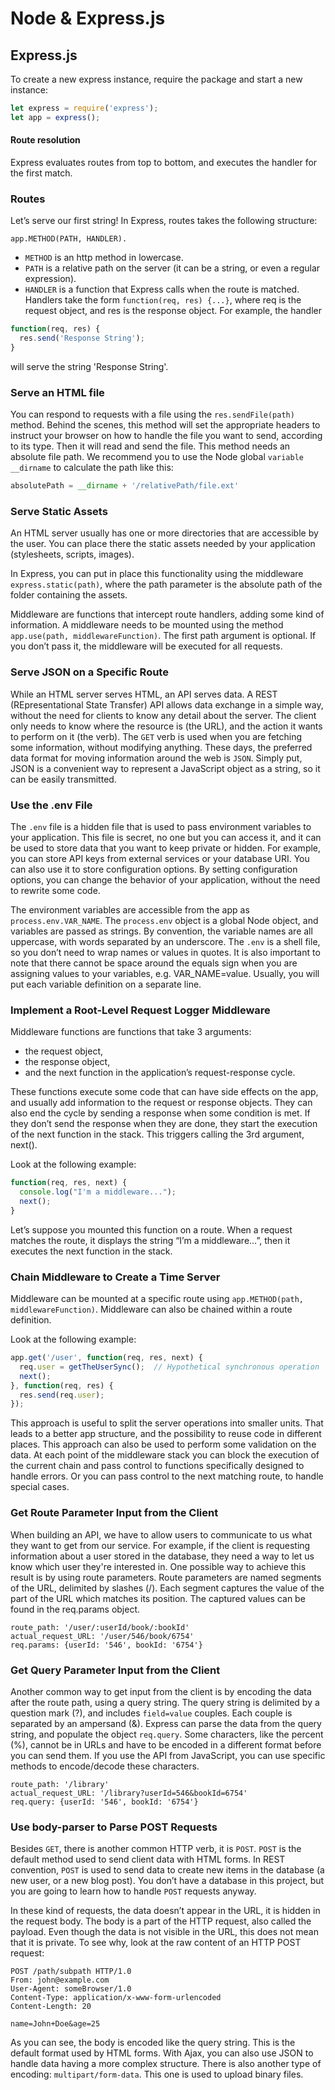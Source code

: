 # Node & Express.js

## Express.js
To create a new express instance, require the package and start a new instance:
```js
let express = require('express');
let app = express();
```

#### Route resolution
Express evaluates routes from top to bottom, and executes the handler for the first match.


### Routes
Let’s serve our first string! In Express, routes takes the following structure:
```
app.METHOD(PATH, HANDLER).
```
- `METHOD` is an http method in lowercase.
- `PATH` is a relative path on the server (it can be a string, or even a regular expression).
- `HANDLER` is a function that Express calls when the route is matched. Handlers take the form `function(req, res) {...}`, where req is the request object, and res is the response object. For example, the handler

```js
function(req, res) {
  res.send('Response String');
}
```

will serve the string 'Response String'.


### Serve an HTML file
You can respond to requests with a file using the `res.sendFile(path)` method.
Behind the scenes, this method will set the appropriate headers to instruct your browser on how to handle the file you want to send, according to its type.
Then it will read and send the file.
This method needs an absolute file path.
We recommend you to use the Node global `variable __dirname` to calculate the path like this:

```js
absolutePath = __dirname + '/relativePath/file.ext'
```

### Serve Static Assets
An HTML server usually has one or more directories that are accessible by the user.
You can place there the static assets needed by your application (stylesheets, scripts, images).

In Express, you can put in place this functionality using the middleware `express.static(path)`, where the path parameter is the absolute path of the folder containing the assets.

Middleware are functions that intercept route handlers, adding some kind of information.
A middleware needs to be mounted using the method `app.use(path, middlewareFunction)`.
The first path argument is optional. If you don’t pass it, the middleware will be executed for all requests.

### Serve JSON on a Specific Route
While an HTML server serves HTML, an API serves data.
A REST (REpresentational State Transfer) API allows data exchange in a simple way, without the need for clients to know any detail about the server.
The client only needs to know where the resource is (the URL), and the action it wants to perform on it (the verb).
The `GET` verb is used when you are fetching some information, without modifying anything.
These days, the preferred data format for moving information around the web is `JSON`.
Simply put, JSON is a convenient way to represent a JavaScript object as a string, so it can be easily transmitted.

### Use the .env File
The `.env` file is a hidden file that is used to pass environment variables to your application.
This file is secret, no one but you can access it, and it can be used to store data that you want to keep private or hidden.
For example, you can store API keys from external services or your database URI.
You can also use it to store configuration options.
By setting configuration options, you can change the behavior of your application, without the need to rewrite some code.

The environment variables are accessible from the app as `process.env.VAR_NAME`.
The `process.env` object is a global Node object, and variables are passed as strings.
By convention, the variable names are all uppercase, with words separated by an underscore.
The `.env` is a shell file, so you don’t need to wrap names or values in quotes.
It is also important to note that there cannot be space around the equals sign when you are assigning values to your variables, e.g. VAR_NAME=value.
Usually, you will put each variable definition on a separate line.

### Implement a Root-Level Request Logger Middleware
Middleware functions are functions that take 3 arguments:
- the request object,
- the response object,
- and the next function in the application’s request-response cycle.

These functions execute some code that can have side effects on the app, and usually add information to the request or response objects. They can also end the cycle by sending a response when some condition is met.
If they don’t send the response when they are done, they start the execution of the next function in the stack.
This triggers calling the 3rd argument, next().

Look at the following example:

```js
function(req, res, next) {
  console.log("I'm a middleware...");
  next();
}
```

Let’s suppose you mounted this function on a route.
When a request matches the route, it displays the string “I’m a middleware…”, then it executes the next function in the stack.

### Chain Middleware to Create a Time Server
Middleware can be mounted at a specific route using `app.METHOD(path, middlewareFunction)`.
Middleware can also be chained within a route definition.

Look at the following example:

```js
app.get('/user', function(req, res, next) {
  req.user = getTheUserSync();  // Hypothetical synchronous operation
  next();
}, function(req, res) {
  res.send(req.user);
});

```

This approach is useful to split the server operations into smaller units.
That leads to a better app structure, and the possibility to reuse code in different places.
This approach can also be used to perform some validation on the data.
At each point of the middleware stack you can block the execution of the current chain and pass control to functions specifically designed to handle errors.
Or you can pass control to the next matching route, to handle special cases.

### Get Route Parameter Input from the Client
When building an API, we have to allow users to communicate to us what they want to get from our service.
For example, if the client is requesting information about a user stored in the database, they need a way to let us know which user they're interested in.
One possible way to achieve this result is by using route parameters.
Route parameters are named segments of the URL, delimited by slashes (/).
Each segment captures the value of the part of the URL which matches its position.
The captured values can be found in the req.params object.

```
route_path: '/user/:userId/book/:bookId'
actual_request_URL: '/user/546/book/6754'
req.params: {userId: '546', bookId: '6754'}
```

### Get Query Parameter Input from the Client
Another common way to get input from the client is by encoding the data after the route path, using a query string.
The query string is delimited by a question mark (?), and includes `field=value` couples.
Each couple is separated by an ampersand (&).
Express can parse the data from the query string, and populate the object `req.query`.
Some characters, like the percent (%), cannot be in URLs and have to be encoded in a different format before you can send them.
If you use the API from JavaScript, you can use specific methods to encode/decode these characters.

```
route_path: '/library'
actual_request_URL: '/library?userId=546&bookId=6754'
req.query: {userId: '546', bookId: '6754'}
```

### Use body-parser to Parse POST Requests
Besides `GET`, there is another common HTTP verb, it is `POST`.
`POST` is the default method used to send client data with HTML forms.
In REST convention, `POST` is used to send data to create new items in the database (a new user, or a new blog post).
You don’t have a database in this project, but you are going to learn how to handle `POST` requests anyway.

In these kind of requests, the data doesn’t appear in the URL, it is hidden in the request body.
The body is a part of the HTTP request, also called the payload.
Even though the data is not visible in the URL, this does not mean that it is private.
To see why, look at the raw content of an HTTP POST request:

```
POST /path/subpath HTTP/1.0
From: john@example.com
User-Agent: someBrowser/1.0
Content-Type: application/x-www-form-urlencoded
Content-Length: 20

name=John+Doe&age=25
```

As you can see, the body is encoded like the query string. This is the default format used by HTML forms.
With Ajax, you can also use JSON to handle data having a more complex structure.
There is also another type of encoding: `multipart/form-data`.
This one is used to upload binary files.


